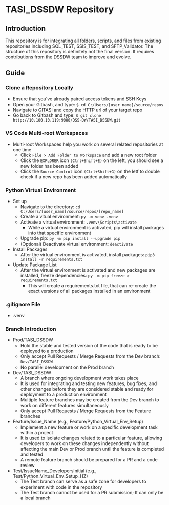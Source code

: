 # TASI_DSSDW Repository

## Introduction
This repository is for integrating all folders, scripts, and files from existing repositories including SQL_TEST, SSIS_TEST, and SFTP_Validator. The structure of this repository is definitely not the final version. It requires contributions from the DSSDW team to improve and evolve.

## Guide
### Clone a Repository Locally
- Ensure that you've already paired access tokens and SSH Keys
- Open your Gitbash, and type: `$ cd C:/Users/[user_name]/source/repos`
- Navigate to GITASI and copy the HTTP url of your target repo
- Go back to Gitbash and type: `$ git clone http://10.100.10.119:9000/DSS-DW/TASI_DSSDW.git`

### VS Code Multi-root Workspaces
- Multi-root Workspaces help you work on several related repositories at one time
  - Click `File > Add Folder to Workspace` and add a new root folder
  - Click the `EXPLORER` icon `(Ctrl+Shift+E)` on the left, you should see a new folder has been added
  - Click the `Source Control` icon `(Ctrl+Shift+G)` on the letf to double check if a new repo has been added automatically

### Python Virtual Environment 
- Set up
  - Navigate to the directory: `cd C:/Users/[user_name]/source/repos/[repo_name]`
  - Create a vitual environment: `py -m venv .venv`
  - Activate a virtual environment: `.venv\Scripts\activate`
    - While a virtual environment is activated, pip will install packages into that specific environment
  - Upgrade pip: `py -m pip install --upgrade pip`
  - (Optional) Deactivate virtual environment: `deactivate`
- Install Packages
  - After the virtual environment is activated, install packages: `pip3 install -r requirements.txt`
- Update Package List
  - After the virtual environment is activated and new packages are installed, freeze dependencies: `py -m pip freeze > requirements.txt`
    - This will create a requirements.txt file, that can re-create the exact versions of all packages installed in an environment

### .gitignore File
- .venv

### Branch Introduction
- Prod/TASI_DSSDW
  - Hold the stable and tested version of the code that is ready to be deployed to a production
  - Only accept Pull Requests / Merge Requests from the Dev branch: `Dev/TASI_DSSDW`
  - No parallel development on the Prod branch
- Dev/TASI_DSSDW
  - A branch where ongoing development work takes place
  - It is used for integrating and testing new features, bug fixes, and other changes before they are considered stable and ready for deployment to a production environment
  - Multiple feature branches may be created from the Dev branch to work on different features simultaneously
  - Only accept Pull Requests / Merge Requests from the Feature branches
- Feature/Issue_Name (e.g., Feature/Python_Virtual_Env_Setup)
  - Implement a new feature or work on a specific development task within a project
  - It is used to isolate changes related to a particular feature, allowing developers to work on these changes independently without affecting the main Dev or Prod branch until the feature is completed and tested
  - A remote feature branch should be prepared for a PR and a code review 
- Test/IssueName_DevelopersInitial (e.g., Test/Python_Virtual_Env_Setup_HZ)
  - The Test branch can serve as a safe zone for developers to experiment with code in the repository
  - The Test branch cannot be used for a PR submission; It can only be a local branch